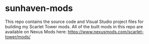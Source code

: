 # sunhaven-mods
This repo contains the source code and Visual Studio project files for building my Scarlet Tower mods.  All of the built mods in this repo are available on Nexus Mods here: https://www.nexusmods.com/scarlet-tower/mods/
